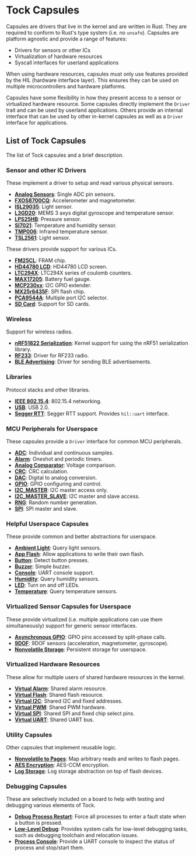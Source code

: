 Tock Capsules
=============

Capsules are drivers that live in the kernel and are written in Rust. They are
required to conform to Rust's type system (i.e. no `unsafe`). Capsules are
platform agnostic and provide a range of features:
- Drivers for sensors or other ICs
- Virtualization of hardware resources
- Syscall interfaces for userland applications

When using hardware resources, capsules must only use features provided by the
HIL (hardware interface layer). This ensures they can be used on multiple
microcontrollers and hardware platforms.

Capsules have some flexibility in how they present access to a sensor or
virtualized hardware resource. Some capsules directly implement the `Driver`
trait and can be used by userland applications. Others provide an internal
interface that can be used by other in-kernel capsules as well as a `Driver`
interface for applications.


List of Tock Capsules
---------------------

The list of Tock capsules and a brief description.

### Sensor and other IC Drivers

These implement a driver to setup and read various physical sensors.

- **[Analog Sensors](src/analog_sensor.rs)**: Single ADC pin sensors.
- **[FXOS8700CQ](src/fxos8700cq.rs)**: Accelerometer and magnetometer.
- **[ISL29035](src/isl29035.rs)**: Light sensor.
- **[L3GD20](src/l3gd20.rs)**: MEMS 3 axys digital gyroscope and temperature sensor.
- **[LPS25HB](src/lps25hb.rs)**: Pressure sensor.
- **[SI7021](src/si7021.rs)**: Temperature and humidity sensor.
- **[TMP006](src/tmp006.rs)**: Infrared temperature sensor.
- **[TSL2561](src/tsl2561.rs)**: Light sensor.

These drivers provide support for various ICs.

- **[FM25CL](src/fm25cl.rs)**: FRAM chip.
- **[HD44780 LCD](src/hd44780.rs)**: HD44780 LCD screen.
- **[LTC294X](src/ltc294x.rs)**: LTC294X series of coulomb counters.
- **[MAX17205](src/max17205.rs)**: Battery fuel gauge.
- **[MCP230xx](src/mcp230xx.rs)**: I2C GPIO extender.
- **[MX25r6435F](src/mx25r6435f.rs)**: SPI flash chip.
- **[PCA9544A](src/pca9544a.rs)**: Multiple port I2C selector.
- **[SD Card](src/sdcard.rs)**: Support for SD cards.


### Wireless

Support for wireless radios.

- **[nRF51822 Serialization](src/nrf51822_serialization.rs)**: Kernel support
  for using the nRF51 serialization library.
- **[RF233](src/rf233.rs)**: Driver for RF233 radio.
- **[BLE Advertising](src/ble_advertising_driver.rs)**: Driver for sending BLE
  advertisements.

### Libraries

Protocol stacks and other libraries.

- **[IEEE 802.15.4](src/ieee802154)**: 802.15.4 networking.
- **[USB](src/usb.rs)**: USB 2.0.
- **[Segger RTT](src/segger_rtt.rs)**: Segger RTT support. Provides `hil::uart`
  interface.


### MCU Peripherals for Userspace

These capsules provide a `Driver` interface for common MCU peripherals.

- **[ADC](src/adc.rs)**: Individual and continuous samples.
- **[Alarm](src/alarm.rs)**: Oneshot and periodic timers.
- **[Analog Comparator](src/analog_comparator.rs)**: Voltage comparison.
- **[CRC](src/crc.rs)**: CRC calculation.
- **[DAC](src/dac.rs)**: Digital to analog conversion.
- **[GPIO](src/gpio.rs)**: GPIO configuring and control.
- **[I2C_MASTER](src/i2c_master.rs)**: I2C master access only.
- **[I2C_MASTER_SLAVE](src/i2c_master_slave_driver.rs)**: I2C master and slave access.
- **[RNG](src/rng.rs)**: Random number generation.
- **[SPI](src/spi.rs)**: SPI master and slave.


### Helpful Userspace Capsules

These provide common and better abstractions for userspace.

- **[Ambient Light](src/ambient_light.rs)**: Query light sensors.
- **[App Flash](src/app_flash_driver.rs)**: Allow applications to write their
  own flash.
- **[Button](src/button.rs)**: Detect button presses.
- **[Buzzer](src/buzzer_driver.rs)**: Simple buzzer.
- **[Console](src/console.rs)**: UART console support.
- **[Humidity](src/humidity.rs)**: Query humidity sensors.
- **[LED](src/led.rs)**: Turn on and off LEDs.
- **[Temperature](src/temperature.rs)**: Query temperature sensors.


### Virtualized Sensor Capsules for Userspace

These provide virtualized (i.e. multiple applications can use them
simultaneously) support for generic sensor interfaces.

- **[Asynchronous GPIO](src/gpio_async.rs)**: GPIO pins accessed by split-phase
  calls.
- **[9DOF](src/ninedof.rs)**: 9DOF sensors (acceleration, magnetometer, gyroscope).
- **[Nonvolatile Storage](src/nonvolatile_storage_driver.rs)**: Persistent storage for
  userspace.


### Virtualized Hardware Resources

These allow for multiple users of shared hardware resources in the kernel.

- **[Virtual Alarm](src/virtual_alarm.rs)**: Shared alarm resource.
- **[Virtual Flash](src/virtual_flash.rs)**: Shared flash resource.
- **[Virtual I2C](src/virtual_i2c.rs)**: Shared I2C and fixed addresses.
- **[Virtual PWM](src/virtual_pwm.rs)**: Shared PWM hardware.
- **[Virtual SPI](src/virtual_spi.rs)**: Shared SPI and fixed chip select pins.
- **[Virtual UART](src/virtual_uart.rs)**: Shared UART bus.


### Utility Capsules

Other capsules that implement reusable logic.

- **[Nonvolatile to Pages](src/nonvolatile_to_pages.rs)**: Map arbitrary reads
  and writes to flash pages.
- **[AES Encryption](src/aes_ccm.rs)**: AES-CCM encryption.
- **[Log Storage](src/log_storage.rs)**: Log storage abstraction on top of flash devices.


### Debugging Capsules

These are selectively included on a board to help with testing and debugging
various elements of Tock.

- **[Debug Process Restart](src/debug_process_restart.rs)**: Force all processes
  to enter a fault state when a button is pressed.
- **[Low-Level Debug](src/low_level_debug)**: Provides system calls for
  low-level debugging tasks, such as debugging toolchain and relocation issues.
- **[Process Console](src/process_console.rs)**: Provide a UART console to
  inspect the status of process and stop/start them.
